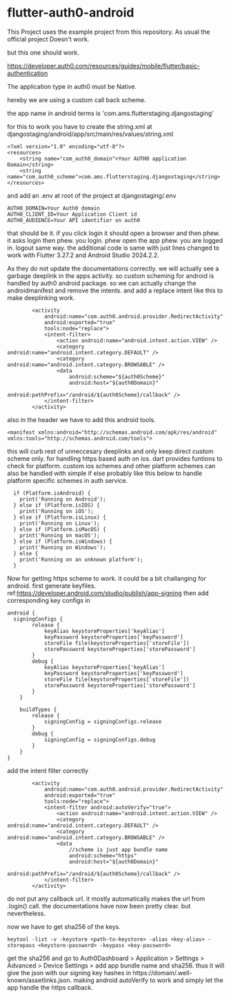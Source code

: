 # flutter-auth0-android

This Project uses the example project from this repository.
As usual the official project Doesn't work.

but this one should work.

https://developer.auth0.com/resources/guides/mobile/flutter/basic-authentication

The application type in auth0 must be Native.

hereby we are using a custom call back scheme.

the app name in android terms is 'com.ams.flutterstaging.djangostaging'

for this to work you have to create the string.xml at djangostaging/android/app/src/main/res/values/string.xml

```
<?xml version="1.0" encoding="utf-8"?>
<resources>
    <string name="com_auth0_domain">Your AUTH0 application Domain</string>
    <string name="com_auth0_scheme">com.ams.flutterstaging.djangostaging</string>
</resources>
```

and add an .env at root of the project at djangostaging/.env

```
AUTH0_DOMAIN=Your Auth0 domain 
AUTH0_CLIENT_ID=Your Application Client id 
AUTH0_AUDIENCE=Your API identifier on auth0 
```
that should be it. if you click login it should open a browser and then phew. it asks login then phew. you login.
phew open the app phew. you are logged in. logout same way. the additional code is same with just lines changed to 
work with Flutter 3.27.2 and Android Studio 2024.2.2.

As they do not update the documentations correctly. we will actually see a garbage deeplink in the apps activity. so custom scheming for android is handled by auth0 android package. so we can actually change the androidmanifest and remove the intents. and add a replace intent like this to make deeplinking work.
```
        <activity
            android:name="com.auth0.android.provider.RedirectActivity"
            android:exported="true"
            tools:node="replace">
            <intent-filter>
                <action android:name="android.intent.action.VIEW" />
                <category android:name="android.intent.category.DEFAULT" />
                <category android:name="android.intent.category.BROWSABLE" />
                <data
                    android:scheme="${auth0Scheme}"
                    android:host="${auth0Domain}"
                    android:pathPrefix="/android/${auth0Scheme}/callback" />
            </intent-filter>
        </activity>
```
also in the header we have to add this android tools. 

```
<manifest xmlns:android="http://schemas.android.com/apk/res/android" xmlns:tools="http://schemas.android.com/tools">
```
this will curb rest of unneccesary deeplinks and only keep direct custom scheme only.
for handling https based auth on ios. dart provides funtions to check for platform. custom ios schemes and other platform schemes can also be handled with simple if else
probably like this below to handle platform specific schemes in auth service.

```
  if (Platform.isAndroid) {
    print('Running on Android');
  } else if (Platform.isIOS) {
    print('Running on iOS');
  } else if (Platform.isLinux) {
    print('Running on Linux');
  } else if (Platform.isMacOS) {
    print('Running on macOS');
  } else if (Platform.isWindows) {
    print('Running on Windows');
  } else {
    print('Running on an unknown platform');
  }
```
Now for getting https scheme to work. it could be a bit challanging for android.
first generate keyfiles. ref:https://developer.android.com/studio/publish/app-signing
then add corresponding key configs in 

```
android {
  signingConfigs {
        release {
            keyAlias keystoreProperties['keyAlias']
            keyPassword keystoreProperties['keyPassword']
            storeFile file(keystoreProperties['storeFile'])
            storePassword keystoreProperties['storePassword']
        }
        debug {
            keyAlias keystoreProperties['keyAlias']
            keyPassword keystoreProperties['keyPassword']
            storeFile file(keystoreProperties['storeFile'])
            storePassword keystoreProperties['storePassword']
        }
    }

    buildTypes {
        release {
            signingConfig = signingConfigs.release
        }
        debug {
            signingConfig = signingConfigs.debug
        }
    }
}
```
add the intent filter correctly

```
        <activity
            android:name="com.auth0.android.provider.RedirectActivity"
            android:exported="true"
            tools:node="replace">
            <intent-filter android:autoVerify="true">
                <action android:name="android.intent.action.VIEW" />
                <category android:name="android.intent.category.DEFAULT" />
                <category android:name="android.intent.category.BROWSABLE" />
                <data
                    //scheme is just app bundle name
                    android:scheme="https"
                    android:host="${auth0Domain}"
                    android:pathPrefix="/android/${auth0Scheme}/callback" />
            </intent-filter>
        </activity>
```
do not put any callback url. it mostly automatically makes the url from .login() call.
the documentations have now been pretty clear. but nevertheless.

now we have to get sha256 of the keys. 
```
keytool -list -v -keystore <path-to-keystore> -alias <key-alias> -storepass <keystore-password> -keypass <key-password>

```
get the sha256 and go to Auth0Dashboard > Application > Settings > Advanced > Device Settings > add app bundle name and sha256.
thus it will give the json with our signing key hashes in https://domain/.well-known/assetlinks.json. making android autoVerify to
work and simply let the app handle the https callback.
